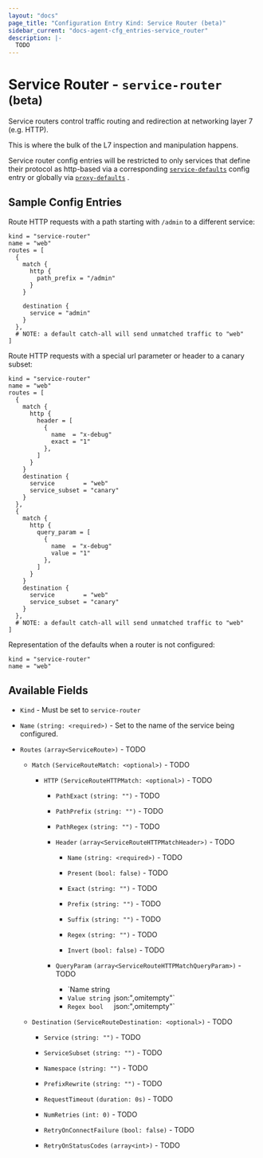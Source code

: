 ```yaml
---
layout: "docs"
page_title: "Configuration Entry Kind: Service Router (beta)"
sidebar_current: "docs-agent-cfg_entries-service_router"
description: |-
  TODO
---
```


# Service Router - `service-router` <sup>(beta)</sup>

Service routers control traffic routing and redirection at networking layer 7
(e.g. HTTP).

This is where the bulk of the L7 inspection and manipulation happens.

Service router config entries will be restricted to only services that define
their protocol as http-based via a corresponding
[`service-defaults`](/docs/agent/config-entries/service-defaults.html) config
entry or globally via
[`proxy-defaults`](/docs/agent/config-entries/proxy-defaults.html) .

## Sample Config Entries

Route HTTP requests with a path starting with `/admin` to a different service:

```hcl
kind = "service-router"
name = "web"
routes = [
  {
    match {
      http {
        path_prefix = "/admin"
      }
    }

    destination {
      service = "admin"
    }
  },
  # NOTE: a default catch-all will send unmatched traffic to "web"
]
```

Route HTTP requests with a special url parameter or header to a canary subset:

```hcl
kind = "service-router"
name = "web"
routes = [
  {
    match {
      http {
        header = [
          {
            name  = "x-debug"
            exact = "1"
          },
        ]
      }
    }
    destination {
      service        = "web"
      service_subset = "canary"
    }
  },
  {
    match {
      http {
        query_param = [
          {
            name  = "x-debug"
            value = "1"
          },
        ]
      }
    }
    destination {
      service        = "web"
      service_subset = "canary"
    }
  },
  # NOTE: a default catch-all will send unmatched traffic to "web"
]
```

Representation of the defaults when a router is not configured:

```hcl
kind = "service-router"
name = "web"
```

## Available Fields

- `Kind` - Must be set to `service-router`

- `Name` `(string: <required>)` - Set to the name of the service being configured.

- `Routes` `(array<ServiceRoute>)` - TODO

  - `Match` `(ServiceRouteMatch: <optional>)` - TODO

    - `HTTP` `(ServiceRouteHTTPMatch: <optional>)` - TODO

      - `PathExact` `(string: "")` - TODO

      - `PathPrefix` `(string: "")` - TODO

      - `PathRegex` `(string: "")` - TODO

      - `Header` `(array<ServiceRouteHTTPMatchHeader>)` - TODO

        - `Name` `(string: <required>)` - TODO

        - `Present` `(bool: false)` - TODO

        - `Exact` `(string: "")` - TODO

        - `Prefix` `(string: "")` - TODO

        - `Suffix` `(string: "")` - TODO

        - `Regex` `(string: "")` - TODO

        - `Invert` `(bool: false)` - TODO

      - `QueryParam` `(array<ServiceRouteHTTPMatchQueryParam>)` - TODO

        - `Name  string
        - `Value string `json:",omitempty"`
        - `Regex bool   `json:",omitempty"`

  - `Destination` `(ServiceRouteDestination: <optional>)` - TODO

    - `Service` `(string: "")` - TODO

    - `ServiceSubset` `(string: "")` - TODO

    - `Namespace` `(string: "")` - TODO

    - `PrefixRewrite` `(string: "")` - TODO

    - `RequestTimeout` `(duration: 0s)` - TODO

    - `NumRetries` `(int: 0)` - TODO

    - `RetryOnConnectFailure` `(bool: false)` - TODO

    - `RetryOnStatusCodes` `(array<int>)` - TODO
